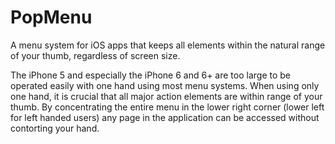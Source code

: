 PopMenu
=======

A menu system for iOS apps that keeps all elements within the natural range of your thumb, regardless of screen size.

The iPhone 5 and especially the iPhone 6 and 6+ are too large to be operated easily with one hand using most menu systems. When using only one hand, it is crucial that all major action elements are within range of your thumb. By concentrating the entire menu in the lower right corner (lower left for left handed users) any page in the application can be accessed without contorting your hand.

